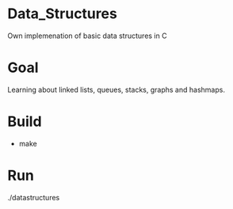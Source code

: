 # Data_Structures
Own implemenation of basic data structures in C

# Goal
Learning about linked lists, queues, stacks, graphs and hashmaps.

# Build
- make

# Run
./datastructures
